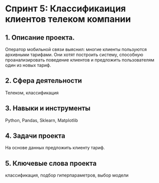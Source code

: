 # Cпринт 5: Классификаиция клиентов телеком компании
## 1. Описание проекта.
Оператор мобильной связи выяснил: многие клиенты пользуются архивными тарифами. Они хотят построить систему, способную проанализировать поведение клиентов и предложить пользователям один из новых тариф.

## 2. Сфера деятельности
Телеком, классификация

## 3. Навыки и инструменты
Python, Pandas, Sklearn, Matplotlib

## 4. Задачи проекта
На основе данных предложить клиенту тариф.

## 5. Ключевые слова проекта
классификация, подбор гиперпараметров, выбор модели 

